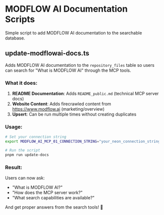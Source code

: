 # MODFLOW AI Documentation Scripts

Simple script to add MODFLOW AI documentation to the searchable database.

## update-modflowai-docs.ts

Adds MODFLOW AI documentation to the `repository_files` table so users can search for "What is MODFLOW AI" through the MCP tools.

### What it does:

1. **README Documentation**: Adds `README_public.md` (technical MCP server docs)
2. **Website Content**: Adds firecrawled content from https://www.modflow.ai (marketing/overview)
3. **Upsert**: Can be run multiple times without creating duplicates

### Usage:

```bash
# Set your connection string
export MODFLOW_AI_MCP_01_CONNECTION_STRING="your_neon_connection_string"

# Run the script
pnpm run update-docs
```

### Result:

Users can now ask:
- "What is MODFLOW AI?"
- "How does the MCP server work?"  
- "What search capabilities are available?"

And get proper answers from the search tools! 🎉